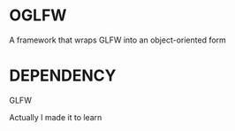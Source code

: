 # OGLFW
A framework that wraps GLFW into an object-oriented form

# DEPENDENCY
GLFW

Actually I made it to learn 
